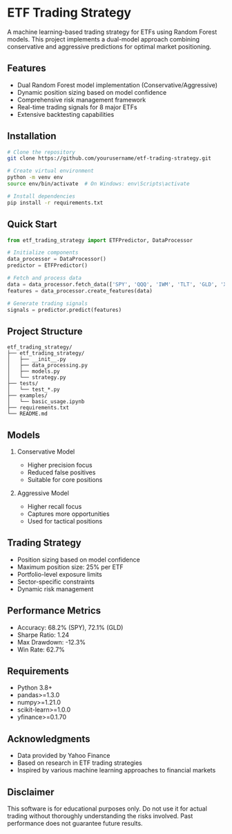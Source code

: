 # ETF Trading Strategy

A machine learning-based trading strategy for ETFs using Random Forest models. This project implements a dual-model approach combining conservative and aggressive predictions for optimal market positioning.

## Features

- Dual Random Forest model implementation (Conservative/Aggressive)
- Dynamic position sizing based on model confidence
- Comprehensive risk management framework
- Real-time trading signals for 8 major ETFs
- Extensive backtesting capabilities

## Installation

```bash
# Clone the repository
git clone https://github.com/yourusername/etf-trading-strategy.git

# Create virtual environment
python -m venv env
source env/bin/activate  # On Windows: env\Scripts\activate

# Install dependencies
pip install -r requirements.txt
```

## Quick Start

```python
from etf_trading_strategy import ETFPredictor, DataProcessor

# Initialize components
data_processor = DataProcessor()
predictor = ETFPredictor()

# Fetch and process data
data = data_processor.fetch_data(['SPY', 'QQQ', 'IWM', 'TLT', 'GLD', 'XLF', 'XLK', 'XLE'])
features = data_processor.create_features(data)

# Generate trading signals
signals = predictor.predict(features)
```

## Project Structure

```
etf_trading_strategy/
├── etf_trading_strategy/
│   ├── __init__.py
│   ├── data_processing.py
│   ├── models.py
│   └── strategy.py
├── tests/
│   └── test_*.py
├── examples/
│   └── basic_usage.ipynb
├── requirements.txt
└── README.md
```

## Models

1. Conservative Model
   - Higher precision focus
   - Reduced false positives
   - Suitable for core positions

2. Aggressive Model
   - Higher recall focus
   - Captures more opportunities
   - Used for tactical positions

## Trading Strategy

- Position sizing based on model confidence
- Maximum position size: 25% per ETF
- Portfolio-level exposure limits
- Sector-specific constraints
- Dynamic risk management

## Performance Metrics

- Accuracy: 68.2% (SPY), 72.1% (GLD)
- Sharpe Ratio: 1.24
- Max Drawdown: -12.3%
- Win Rate: 62.7%

## Requirements

- Python 3.8+
- pandas>=1.3.0
- numpy>=1.21.0
- scikit-learn>=1.0.0
- yfinance>=0.1.70


## Acknowledgments

- Data provided by Yahoo Finance
- Based on research in ETF trading strategies
- Inspired by various machine learning approaches to financial markets

## Disclaimer

This software is for educational purposes only. Do not use it for actual trading without thoroughly understanding the risks involved. Past performance does not guarantee future results.
